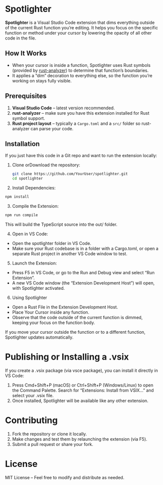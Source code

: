 # Spotlighter

**Spotlighter** is a Visual Studio Code extension that dims everything outside of the current Rust function you’re editing. It helps you focus on the specific function or method under your cursor by lowering the opacity of all other code in the file.

## How It Works

- When your cursor is inside a function, Spotlighter uses Rust symbols (provided by [rust-analyzer](https://marketplace.visualstudio.com/items?itemName=rust-lang.rust-analyzer)) to determine that function’s boundaries.
- It applies a “dim” decoration to everything else, so the function you’re working on stays fully visible.

## Prerequisites

1. **Visual Studio Code** – latest version recommended.
2. **rust-analyzer** – make sure you have this extension installed for Rust symbol support.
3. **Rust project layout** – typically a `Cargo.toml` and a `src/` folder so rust-analyzer can parse your code.

## Installation

If you just have this code in a Git repo and want to run the extension locally:

1. Clone orDownload the repository:

   ```bash
   git clone https://github.com/YourUser/spotlighter.git
   cd spotlighter
   ```

2. Install Dependencies:

```bash
npm install
```

3. Compile the Extension:

```bash
npm run compile
```

This will build the TypeScript source into the out/ folder.

4. Open in VS Code:

- Open the spotlighter folder in VS Code.
- Make sure your Rust codebase is in a folder with a Cargo.toml, or open a separate Rust project in another VS Code window to test.

5. Launch the Extension:

- Press F5 in VS Code, or go to the Run and Debug view and select “Run Extension”.
- A new VS Code window (the “Extension Development Host”) will open, with Spotlighter activated.

6. Using Spotlighter

- Open a Rust File in the Extension Development Host.
- Place Your Cursor inside any function.
- Observe that the code outside of the current function is dimmed, keeping your focus on the function body.

If you move your cursor outside the function or to a different function, Spotlighter updates automatically.

# Publishing or Installing a .vsix

If you create a .vsix package (via vsce package), you can install it directly in VS Code:

1. Press Cmd+Shift+P (macOS) or Ctrl+Shift+P (Windows/Linux) to open the Command Palette.
   Search for “Extensions: Install from VSIX…” and select your .vsix file.
2. Once installed, Spotlighter will be available like any other extension.

# Contributing

1. Fork the repository or clone it locally.
2. Make changes and test them by relaunching the extension (via F5).
3. Submit a pull request or share your fork.

# License

MIT License – Feel free to modify and distribute as needed.
